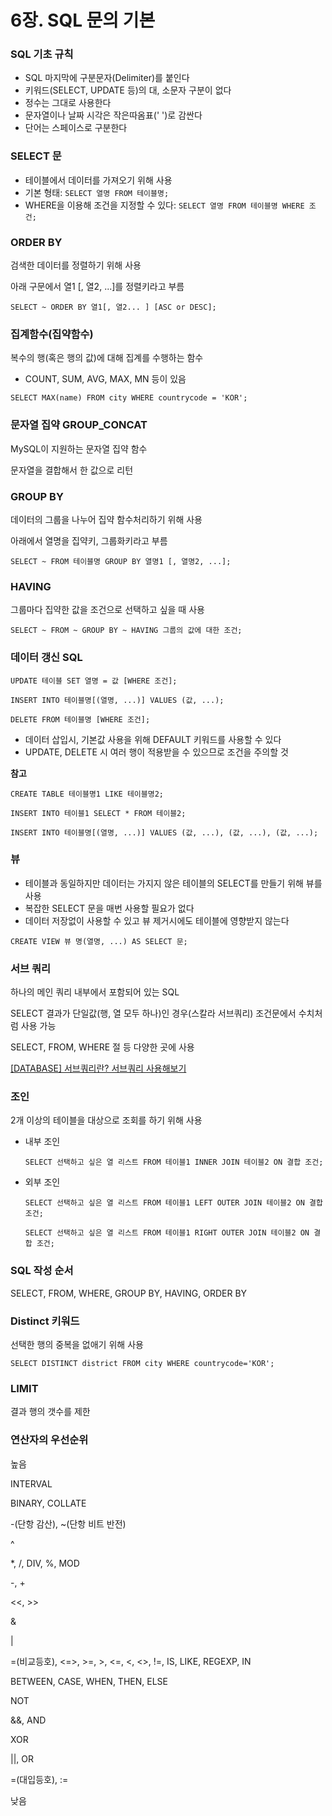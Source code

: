 # 6장. SQL 문의 기본

### SQL 기초 규칙

- SQL 마지막에 구분문자(Delimiter)를 붙인다
- 키워드(SELECT, UPDATE 등)의 대, 소문자 구분이 없다
- 정수는 그대로 사용한다
- 문자열이나 날짜 시각은 작은따옴표(' ')로 감싼다
- 단어는 스페이스로 구분한다

### SELECT 문

- 테이블에서 데이터를 가져오기 위해 사용
- 기본 형태: `SELECT 열명 FROM 테이블명;`
- WHERE을 이용해 조건을 지정할 수 있다: `SELECT 열명 FROM 테이블명 WHERE 조건;`

### ORDER BY

검색한 데이터를 정렬하기 위해 사용

아래 구문에서 열1 [, 열2, ...]를 정렬키라고 부름

`SELECT ~ ORDER BY 열1[, 열2... ] [ASC or DESC];`

### 집계함수(집약함수)

복수의 행(혹은 행의 값)에 대해 집계를 수행하는 함수

- COUNT, SUM, AVG, MAX, MN 등이 있음

`SELECT MAX(name) FROM city WHERE countrycode = 'KOR';`

### 문자열 집약 GROUP_CONCAT

MySQL이 지원하는 문자열 집약 함수

문자열을 결합해서 한 값으로 리턴

### GROUP BY

데이터의 그룹을 나누어 집약 함수처리하기 위해 사용

아래에서 열명을 집약키, 그룹화키라고 부름

`SELECT ~ FROM 테이블명 GROUP BY 열명1 [, 열명2, ...];`

### HAVING

그룹마다 집약한 값을 조건으로 선택하고 싶을 때 사용

`SELECT ~ FROM ~ GROUP BY ~ HAVING 그룹의 값에 대한 조건;`

### 데이터 갱신 SQL

`UPDATE 테이블 SET 열명 = 값 [WHERE 조건];`

`INSERT INTO 테이블명[(열명, ...)] VALUES (값, ...);`

`DELETE FROM 테이블명 [WHERE 조건];`

- 데이터 삽입시, 기본값 사용을 위해 DEFAULT 키워드를 사용할 수 있다
- UPDATE, DELETE 시 여러 행이 적용받을 수 있으므로 조건을 주의할 것

**참고**

`CREATE TABLE 테이블명1 LIKE 테이블명2;`

`INSERT INTO 테이블1 SELECT * FROM 테이블2;`

`INSERT INTO 테이블명[(열명, ...)] VALUES (값, ...), (값, ...), (값, ...);` 

### 뷰

- 테이블과 동일하지만 데이터는 가지지 않은 테이블의 SELECT를 만들기 위해 뷰를 사용
- 복잡한 SELECT 문을 매번 사용할 필요가 없다
- 데이터 저장없이 사용할 수 있고 뷰 제거시에도 테이블에 영향받지 않는다

`CREATE VIEW 뷰 명(열명, ...) AS SELECT 문;`

### 서브 쿼리

하나의 메인 쿼리 내부에서 포함되어 있는 SQL

SELECT 결과가 단일값(행, 열 모두 하나)인 경우(스칼라 서브쿼리) 조건문에서 수치처럼 사용 가능

SELECT, FROM, WHERE 절 등 다양한 곳에 사용

[[DATABASE] 서브쿼리란? 서브쿼리 사용해보기](https://mozi.tistory.com/233)

### 조인

2개 이상의 테이블을 대상으로 조회를 하기 위해 사용

- 내부 조인

    `SELECT 선택하고 싶은 열 리스트 FROM 테이블1 INNER JOIN 테이블2 ON 결합 조건;`

- 외부 조인

    `SELECT 선택하고 싶은 열 리스트 FROM 테이블1 LEFT OUTER JOIN 테이블2 ON 결합 조건;`

    `SELECT 선택하고 싶은 열 리스트 FROM 테이블1 RIGHT OUTER JOIN 테이블2 ON 결합 조건;`

### SQL 작성 순서

SELECT, FROM, WHERE, GROUP BY, HAVING, ORDER BY

### Distinct 키워드

선택한 행의 중복을 없애기 위해 사용

`SELECT DISTINCT district FROM city WHERE countrycode='KOR';`

### LIMIT

결과 행의 갯수를 제한

### 연산자의 우선순위

높음

INTERVAL

BINARY, COLLATE

-(단항 감산), ~(단항 비트 반전)

^

*, /, DIV, %, MOD

-, +

<<, >>

&

|

=(비교등호), <=>, >=, >, <=, <, <>, !=, IS, LIKE, REGEXP, IN

BETWEEN, CASE, WHEN, THEN, ELSE

NOT

&&, AND

XOR

||, OR

=(대입등호), :=

낮음